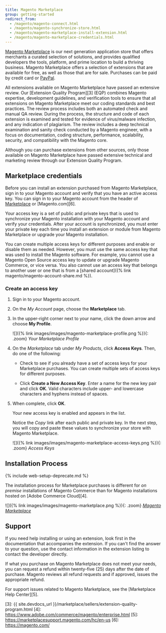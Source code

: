 ```yaml
---
title: Magento Marketplace
group: getting-started
redirect_from:
  - /magento/magento-connect.html
  - /magento/magento-synchronize-store.html
  - /magento/magento-marketplace-install-extension.html
  - /magento/magento-marketplace-credentials.html
---
```


[Magento Marketplace][1] is our next generation application store that offers merchants a curated selection of solutions, and provides qualified developers the tools, platform, and prime location to build a thriving business. Magento Marketplace offers a selection of extensions that are available for free, as well as those that are for sale. Purchases can be paid by credit card or [PayPal][2].

All extensions available on Magento Marketplace have passed an extensive review. Our [Extension Quality Program][3] (EQP) combines Magento expertise, development guidelines, and verification tools to ensure that all extensions on Magento Marketplace meet our coding standards and best practices. The review process includes both an automated check and manual QA review. During the process, the structure and code of each extension is examined and tested for evidence of virus/malware infection, and any indication of plagiarism. The review includes a deep technical examination and sanity check conducted by a Magento engineer, with a focus on documentation, coding structure, performance, scalability, security, and compatibility with the Magento core.

Although you can purchase extensions from other sources, only those available on Magento Marketplace have passed extensive technical and marketing review through our Extension Quality Program.

## Marketplace credentials

Before you can install an extension purchased from Magento Marketplace, sign in to your Magento account and verify that you have an active access key. You can sign in to your Magento account from the header of [Marketplace][1] or [Magento.com][6].

Your access key is a set of public and private keys that is used to synchronize your Magento installation with your Magento account and verify your credentials. After your account is synchronized, you must enter your private key each time you install an extension or module from Magento Marketplace or upgrade your Magento installation.

You can create multiple access keys for different purposes and enable or disable them as needed. However, you must use the same access key that was used to install the Magento software. For example, you cannot use a Magento Open Source access key to update or upgrade Magento Commerce, or vice versa. You also cannot use an access key that belongs to another user or one that is from a [shared account]({% link magento/magento-account-share.md %}).

### Create an access key

1. Sign in to your Magento account.

1. On the _My Account_ page, choose the **Marketplace** tab.

1. In the upper-right corner next to your name, click the down arrow and choose **My Profile**.

    ![]({% link images/images/magento-marketplace-profile.png %}){: .zoom}
    _Your Marketplace Profile_

1. On the _Marketplace_ tab under _My Products_, click **Access Keys**. Then, do one of the following:

    - Check to see if you already have a set of access keys for your Marketplace purchases. You can create multiple sets of access keys for different purposes.

    - Click **Create a New Access Key**. Enter a name for the new key pair and click **OK**. Valid characters include upper- and lowercase characters and hyphens instead of spaces.

1. When complete, click **OK**.

    Your new access key is enabled and appears in the list.

    Notice the _Copy_ link after each public and private key. In the next step, you will copy and paste these values to synchronize your store with Magento Marketplace.

    ![]({% link images/images/magento-marketplace-access-keys.png %}){: .zoom}
    _Access Keys_

## Installation Process

{% include web-setup-deprecate.md %}

The installation process for Marketplace purchases is different for _on premise_ installations of Magento Commerce than for Magento installations hosted on [Adobe Commerce Cloud][4].

![]({% link images/images/magento-marketplace.png %}){: .zoom}
_[Magento Marketplace][1]_

## Support

If you need help installing or using an extension, look first in the documentation that accompanies the extension. If you can't find the answer to your question, use the contact information in the extension listing to contact the developer directly.

If what you purchase on Magento Marketplace does not meet your needs, you can request a refund within twenty-five (25) days after the date of purchase. Magento reviews all refund requests and if approved, issues the appropriate refund.

For support issues related to Magento Marketplace, see the [Marketplace Help Center][5].

[1]: https://marketplace.magento.com/
[2]: https://www.paypal.com/us/home
[3]: {{ site.devdocs_url }}/marketplace/sellers/extension-quality-program.html
[4]: https://www.adobe.com/commerce/magento/enterprise.html
[5]: https://marketplacesupport.magento.com/hc/en-us
[6]: https://magento.com/
